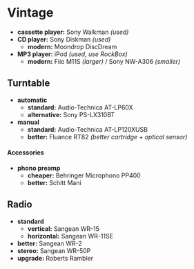 # Vintage

- **cassette player:** Sony Walkman *(used)*
- **CD player:** Sony Diskman *(used)*
	- **modern:** Moondrop DiscDream
- **MP3 player:** iPod *(used, use RockBox)* 
	- **modern:** Fiio M11S *(larger)* / Sony NW-A306 *(smaller)*

## Turntable

- **automatic** 
	- **standard:** Audio-Technica AT-LP60X
	- **alternative:** Sony PS-LX310BT
- **manual** 
	- **standard:** Audio-Technica AT-LP120XUSB
	- **better:** Fluance RT82 *(better cartridge + optical sensor)*

#### Accessories

- **phono preamp** 
	- **cheaper:** Behringer Microphono PP400
	- **better:** Schitt Mani

## Radio

- **standard**
	- **vertical:** Sangean WR-15
	- **horizontal:** Sangean WR-11SE
- **better:** Sangean WR-2
- **stereo:** Sangean WR-50P
- **upgrade:** Roberts Rambler

